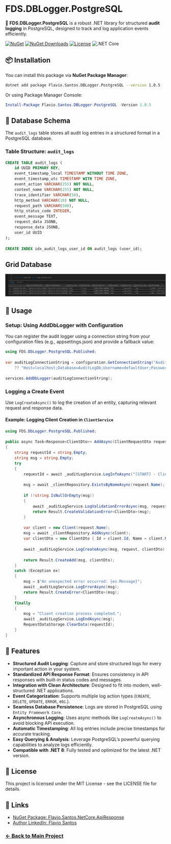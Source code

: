 # FDS.DBLogger.PostgreSQL

🚀 **FDS.DBLogger.PostgreSQL** is a robust .NET library for structured **audit logging** in PostgreSQL, designed to track and log application events efficiently.

[![NuGet](https://img.shields.io/nuget/v/Flavio.Santos.DbLogger.PostgreSQL.svg)](https://www.nuget.org/packages/Flavio.Santos.DbLogger.PostgreSQL/)
[![NuGet Downloads](https://img.shields.io/nuget/dt/Flavio.Santos.DbLogger.PostgreSQL.svg)](https://www.nuget.org/packages/Flavio.Santos.DbLogger.PostgreSQL/)
[![License](https://img.shields.io/badge/license-MIT-blue.svg)](LICENSE)
![.NET Core](https://img.shields.io/badge/.NET%20Core-8.0-blue?logo=dotnet)

## 📦 Installation

You can install this package via **NuGet Package Manager**:

```sh
dotnet add package Flavio.Santos.DBLogger.PostgreSQL --version 1.0.5
```

Or using Package Manager Console:

```powershell
Install-Package Flavio.Santos.DBLogger.PostgreSQL -Version 1.0.5
```

## 📂 Database Schema

The `audit_logs` table stores all audit log entries in a structured format in a PostgreSQL database.

### **Table Structure: `audit_logs`**

```sql
CREATE TABLE audit_logs (
    id UUID PRIMARY KEY,
    event_timestamp_local TIMESTAMP WITHOUT TIME ZONE,
    event_timestamp_utc TIMESTAMP WITH TIME ZONE,
    event_action VARCHAR(255) NOT NULL,
    context_name VARCHAR(255) NOT NULL,
    trace_identifier VARCHAR(50),
    http_method VARCHAR(10) NOT NULL, 
    request_path VARCHAR(500),
    http_status_code INTEGER,
    event_message TEXT,
    request_data JSONB, 
    response_data JSONB,
    user_id UUID
);

CREATE INDEX idx_audit_logs_user_id ON audit_logs (user_id);
```
## Grid Database

[![Grid Database](https://raw.githubusercontent.com/flavio-santos-ti/FDS/main/FDS.DbLogger.PostgreSQL/Assets/grid-database.png)](https://raw.githubusercontent.com/flavio-santos-ti/FDS/main/FDS.DbLogger.PostgreSQL/Assets/grid-database.png)


## 🚀 Usage

### **Setup: Using AddDbLogger with Configuration**

You can register the audit logger using a connection string from your configuration files (e.g., appsettings.json) and provide a fallback value:

```csharp
using FDS.DbLogger.PostgreSQL.Published;

var auditLogConnectionString = configuration.GetConnectionString("AuditLogConnection")
    ?? "Host=localhost;Database=AuditLogDb;Username=defaultUser;Password=defaultPass";

services.AddDbLogger(auditLogConnectionString);
```

### **Logging a Create Event**
Use `LogCreateAsync()` to log the creation of an entity, capturing relevant request and response data.

#### **Example: Logging Client Creation in `ClientService`**
```csharp
using FDS.DbLogger.PostgreSQL.Published;

public async Task<Response<ClientDto>> AddAsync(ClientRequestDto request)
{
    string requestId = string.Empty;
    string msg = string.Empty;
    try
    {
        requestId = await _auditLogService.LogInfoAsync("[START] - Client creation process started.", request);

        msg = await _clientRepository.ExistsByNameAsync(request.Name);

        if (!string.IsNullOrEmpty(msg))
        {
            await _auditLogService.LogValidationErrorAsync(msg, request);
            return Result.CreateValidationError<ClientDto>(msg);
        }

        var client = new Client(request.Name);
        msg = await _clientRepository.AddAsync(client);
        var clientDto = new ClientDto { Id = client.Id, Name = client.Name };

        await _auditLogService.LogCreateAsync(msg, request, clientDto);

        return Result.CreateAdd(msg, clientDto);
    }
    catch (Exception ex)
    {
        msg = $"An unexpected error occurred: {ex.Message}";
        await _auditLogService.LogErrorAsync(msg);
        return Result.CreateError<ClientDto>(msg);
    }
    finally
    {
        msg = "Client creation process completed.";
        await _auditLogService.LogEndAsync(msg);
        RequestDataStorage.ClearData(requestId);
    }
}
```

## 🎯 Features

- **Structured Audit Logging**: Capture and store structured logs for every important action in your system.
- **Standardized API Response Format**: Ensures consistency in API responses with built-in status codes and messages.
- **Integration with Clean Architecture**: Designed to fit into modern, well-structured .NET applications.
- **Event Categorization**: Supports multiple log action types (`CREATE`, `DELETE`, `UPDATE`, `ERROR`, etc.).
- **Seamless Database Persistence**: Logs are stored in PostgreSQL using `Entity Framework Core`.
- **Asynchronous Logging**: Uses async methods like `LogCreateAsync()` to avoid blocking API execution.
- **Automatic Timestamping**: All log entries include precise timestamps for accurate tracking.
- **Easy Querying & Analysis**: Leverage PostgreSQL’s powerful querying capabilities to analyze logs efficiently.
- **Compatible with .NET 8**: Fully tested and optimized for the latest .NET version.

## 📜 License

This project is licensed under the MIT License - see the LICENSE file for details.

## 🔗 Links

- [NuGet Package: Flavio.Santos.NetCore.ApiResponse](https://www.nuget.org/packages/Flavio.Santos.NetCore.ApiResponse/)  
- [Author LinkedIn: Flavio Santos](https://www.linkedin.com/in/flavio-santos-ti/)

### [← Back to Main Project](https://github.com/flavio-santos-ti/FDS)
